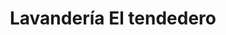 ---
title: "Lavandería El tendedero"
url: /villa-de-alvarez/lavanderia-el-tendedero/
shop: lavandería
---